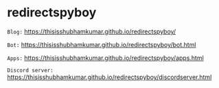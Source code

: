 # redirectspyboy

`Blog:`  https://thisisshubhamkumar.github.io/redirectspyboy/

`Bot:` https://thisisshubhamkumar.github.io/redirectspyboy/bot.html

`Apps:` https://thisisshubhamkumar.github.io/redirectspyboy/apps.html

`Discord server:` https://thisisshubhamkumar.github.io/redirectspyboy/discordserver.html
